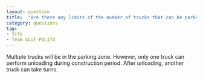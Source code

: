 ```yaml
---
layout: question
title:  "Are there any limits of the number of trucks that can be parked in the parking area of the construction site?"
category: questions
tag:
- Site
- Team SCUT-POLITO
---
```


Multiple trucks will be in the parking zone. However, only one truck can perform unloading during construction period. After unloading, another truck can take turns.